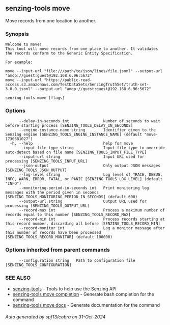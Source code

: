 ## senzing-tools move

Move records from one location to another.

### Synopsis


    Welcome to move!
    This tool will move records from one place to another. It validates the records conform to the Generic Entity Specification.

    For example:

    move --input-url "file:///path/to/json/lines/file.jsonl" --output-url "amqp://guest:guest@192.168.6.96:5672"
    move --input-url "https://public-read-access.s3.amazonaws.com/TestDataSets/SenzingTruthSet/truth-set-3.0.0.jsonl" --output-url "amqp://guest:guest@192.168.6.96:5672"


```
senzing-tools move [flags]
```

### Options

```
      --delay-in-seconds int               Number of seconds to wait before starting process [SENZING_TOOLS_DELAY_IN_SECONDS]
      --engine-instance-name string        Identifier given to the Senzing engine [SENZING_TOOLS_ENGINE_INSTANCE_NAME] (default "move-1730381027")
  -h, --help                               help for move
      --input-file-type string             Input file type to override auto-detect based on file name [SENZING_TOOLS_INPUT_FILE_TYPE]
      --input-url string                   Input URL used for processing [SENZING_TOOLS_INPUT_URL]
      --json-output                        Only output JSON messages  [SENZING_TOOLS_JSON_OUTPUT]
      --log-level string                   Log level of TRACE, DEBUG, INFO, WARN, ERROR, FATAL, or PANIC [SENZING_TOOLS_LOG_LEVEL] (default "INFO")
      --monitoring-period-in-seconds int   Print monitoring log messages with the period given in seconds [SENZING_TOOLS_MONITORING_PERIOD_IN_SECONDS] (default 600)
      --output-url string                  Output URL used for processing [SENZING_TOOLS_OUTPUT_URL]
      --record-max int                     Process a maximum number of records equal to this number [SENZING_TOOLS_RECORD_MAX]
      --record-min int                     Process records starting at this record number, discarding all before [SENZING_TOOLS_RECORD_MIN]
      --record-monitor int                 Log a monitor message after this number of records have been processed [SENZING_TOOLS_RECORD_MONITOR] (default 100000)
```

### Options inherited from parent commands

```
      --configuration string   Path to configuration file [SENZING_TOOLS_CONFIGURATION]
```

### SEE ALSO

* [senzing-tools](senzing-tools.md)	 - Tools to help use the Senzing API
* [senzing-tools move completion](senzing-tools_move_completion.md)	 - Generate bash completion for the command
* [senzing-tools move docs](senzing-tools_move_docs.md)	 - Generate documentation for the command

###### Auto generated by spf13/cobra on 31-Oct-2024
